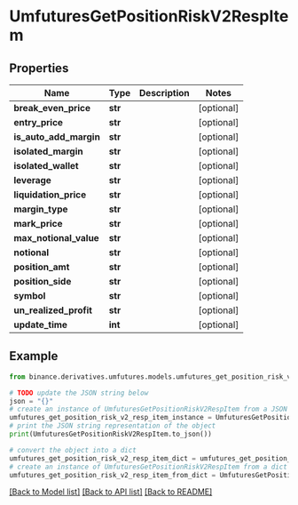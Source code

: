 # UmfuturesGetPositionRiskV2RespItem


## Properties

Name | Type | Description | Notes
------------ | ------------- | ------------- | -------------
**break_even_price** | **str** |  | [optional] 
**entry_price** | **str** |  | [optional] 
**is_auto_add_margin** | **str** |  | [optional] 
**isolated_margin** | **str** |  | [optional] 
**isolated_wallet** | **str** |  | [optional] 
**leverage** | **str** |  | [optional] 
**liquidation_price** | **str** |  | [optional] 
**margin_type** | **str** |  | [optional] 
**mark_price** | **str** |  | [optional] 
**max_notional_value** | **str** |  | [optional] 
**notional** | **str** |  | [optional] 
**position_amt** | **str** |  | [optional] 
**position_side** | **str** |  | [optional] 
**symbol** | **str** |  | [optional] 
**un_realized_profit** | **str** |  | [optional] 
**update_time** | **int** |  | [optional] 

## Example

```python
from binance.derivatives.umfutures.models.umfutures_get_position_risk_v2_resp_item import UmfuturesGetPositionRiskV2RespItem

# TODO update the JSON string below
json = "{}"
# create an instance of UmfuturesGetPositionRiskV2RespItem from a JSON string
umfutures_get_position_risk_v2_resp_item_instance = UmfuturesGetPositionRiskV2RespItem.from_json(json)
# print the JSON string representation of the object
print(UmfuturesGetPositionRiskV2RespItem.to_json())

# convert the object into a dict
umfutures_get_position_risk_v2_resp_item_dict = umfutures_get_position_risk_v2_resp_item_instance.to_dict()
# create an instance of UmfuturesGetPositionRiskV2RespItem from a dict
umfutures_get_position_risk_v2_resp_item_from_dict = UmfuturesGetPositionRiskV2RespItem.from_dict(umfutures_get_position_risk_v2_resp_item_dict)
```
[[Back to Model list]](../README.md#documentation-for-models) [[Back to API list]](../README.md#documentation-for-api-endpoints) [[Back to README]](../README.md)


